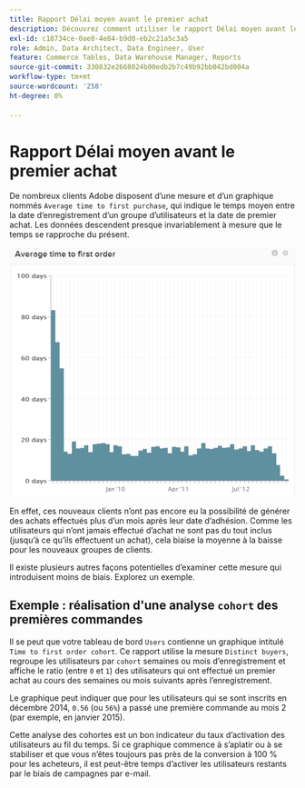 ```yaml
---
title: Rapport Délai moyen avant le premier achat
description: Découvrez comment utiliser le rapport Délai moyen avant le premier achat.
exl-id: c18734ce-0ae0-4e84-b9d0-eb2c21a5c3a5
role: Admin, Data Architect, Data Engineer, User
feature: Commerce Tables, Data Warehouse Manager, Reports
source-git-commit: 330832e2668024b00edb2b7c49b92bb042bd004a
workflow-type: tm+mt
source-wordcount: '258'
ht-degree: 0%

---
```


# Rapport Délai moyen avant le premier achat

De nombreux clients Adobe disposent d’une mesure et d’un graphique nommés `Average time to first purchase`, qui indique le temps moyen entre la date d’enregistrement d’un groupe d’utilisateurs et la date de premier achat. Les données descendent presque invariablement à mesure que le temps se rapproche du présent.

![délai moyen de première commande](../../assets/average-time-to-first-order.png)

En effet, ces nouveaux clients n’ont pas encore eu la possibilité de générer des achats effectués plus d’un mois après leur date d’adhésion. Comme les utilisateurs qui n’ont jamais effectué d’achat ne sont pas du tout inclus (jusqu’à ce qu’ils effectuent un achat), cela biaise la moyenne à la baisse pour les nouveaux groupes de clients.

Il existe plusieurs autres façons potentielles d’examiner cette mesure qui introduisent moins de biais. Explorez un exemple.

## Exemple : réalisation d&#39;une analyse `cohort` des premières commandes

Il se peut que votre tableau de bord `Users` contienne un graphique intitulé `Time to first order cohort`. Ce rapport utilise la mesure `Distinct buyers`, regroupe les utilisateurs par `cohort` semaines ou mois d’enregistrement et affiche le ratio (entre `0` et `1`) des utilisateurs qui ont effectué un premier achat au cours des semaines ou mois suivants après l’enregistrement.

Le graphique peut indiquer que pour les utilisateurs qui se sont inscrits en décembre 2014, `0.56` (ou `56%`) a passé une première commande au mois 2 (par exemple, en janvier 2015).

Cette analyse des cohortes est un bon indicateur du taux d’activation des utilisateurs au fil du temps. Si ce graphique commence à s’aplatir ou à se stabiliser et que vous n’êtes toujours pas près de la conversion à 100 % pour les acheteurs, il est peut-être temps d’activer les utilisateurs restants par le biais de campagnes par e-mail.
